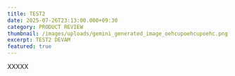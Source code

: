 ```yaml
---
title: TEST2
date: 2025-07-26T23:13:00.000+09:30
category: PRODUCT REVIEW
thumbnail: /images/uploads/gemini_generated_image_oehcupoehcupoehc.png
excerpt: TEST2 DEVAM
featured: true
---
```

XXXXX
